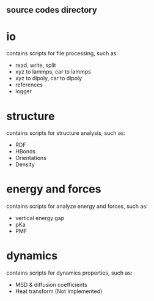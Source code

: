 ## source codes directory

# io
contains scripts for file processing, such as:
* read, write, split
* xyz to lammps, car to lammps
* xyz to dlpoly, car to dlpoly
* references
* logger

# structure
contains scripts for structure analysis, such as:
* RDF
* HBonds
* Orientations
* Density

# energy and forces
contains scripts for analyze energy and forces, such as:
* vertical energy gap
* pKa
* PMF

# dynamics
contains scripts for dynamics properties, such as:
* MSD & diffusion coefficients
* Heat transform (Not Implemented)

